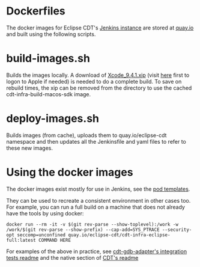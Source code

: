Dockerfiles
============

The docker images for Eclipse CDT's [Jenkins instance](https://ci.eclipse.org/cdt/) are stored at [quay.io](https://quay.io/organization/eclipse-cdt)
and built using the following scripts.

build-images.sh
===============

Builds the images locally. A download of [Xcode_9.4.1.xip](https://download.developer.apple.com/Developer_Tools/Xcode_9.4.1/Xcode_9.4.1.xip) (visit [here](https://developer.apple.com/download/more/) first to logon to Apple if needed) is needed to do a complete build. To save on rebuild times, the xip can be removed from the directory to use the cached cdt-infra-build-macos-sdk image.

deploy-images.sh
================

Builds images (from cache), uploads them to quay.io/eclipse-cdt namespace and then
updates all the Jenkinsfile and yaml files to refer to these new images.

Using the docker images
=======================

The docker images exist mostly for use in Jenkins, see the [pod templates](https://github.com/eclipse-cdt/cdt-infra/blob/master/jenkins/pod-templates).

They can be used to recreate a consistent environment in other cases too. For example, you can run a full build on a machine that does not already have the tools by using docker:

```
docker run --rm -it -v $(git rev-parse --show-toplevel):/work -w /work/$(git rev-parse --show-prefix) --cap-add=SYS_PTRACE --security-opt seccomp=unconfined quay.io/eclipse-cdt/cdt-infra-eclipse-full:latest COMMAND HERE
```

For examples of the above in practice, see [cdt-gdb-adapter's integration tests readme](https://github.com/eclipse-cdt/cdt-gdb-adapter/blob/master/src/integration-tests/README.md) and the native section of [CDT's readme](https://git.eclipse.org/r/plugins/gitiles/cdt/org.eclipse.cdt#native)


